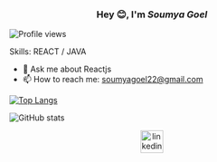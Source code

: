  <h3 align="center">Hey 😊, I'm <em><strong>Soumya Goel</strong></em></h3>


![Profile views](https://gpvc.arturio.dev/soumyagoel22)  

Skills: REACT / JAVA

- 💬 Ask me about Reactjs 
- 📫 How to reach me: soumyagoel22@gmail.com 

[![Top Langs](https://github-readme-stats.vercel.app/api/top-langs/?username=soumyagoel22)](https://github.com/anuraghazra/github-readme-stats)

![GitHub stats](https://github-readme-stats.vercel.app/api?username=soumyagoel22&show_icons=true)  

[<p align="center"><img src='https://cdn.jsdelivr.net/npm/simple-icons@3.0.1/icons/linkedin.svg' alt='linkedin' height='40'></p>](https://www.linkedin.com/in/soumyagoel22/)   



